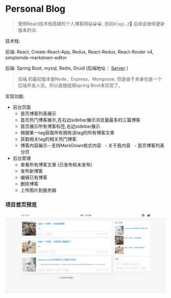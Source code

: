 Personal Blog
========

> 使用React技术栈搭建的个人博客网站😀😀, 目前`Blog1.2`🤗 后续会继续更新版本的😜.

技术栈:

前端: React, Create-React-App, Redux, React-Redux, React-Router v4, simplemde-markdown-editor

后端: Spring Boot, mysql, Redis, Druid (后端地址： [Server](https://github.com/mrmeisen/springboot-server) )

> 后端 的最初版本是Node、Express、Mongoose,  但是由于本身也是一个后端开发人员，所以直接就用spring Boot来实现了。

实现功能:
+ 前台页面
   - 首页博客列表展示
   - 首页热门博客展示,在右边sidebar展示浏览量最多的三篇博客
   - 首页展示所有博客标签,右边sidebar展示
   - 根据某一tag获取所有拥有该tag的所有博客文章
   - 获取相关tag的相关热门博客.
   - 博客内容展示--支持MarkDown格式内容
   - 关于我内容
   - 首页博客列表分页
+ 后台管理
   - 查看所有博客文章 (已发布和未发布)
   - 发布新博客
   - 编辑已有博客
   - 删除博客
   - 上传图片到服务器

### 项目首页预览
![首页预览](./doc/example.png)

